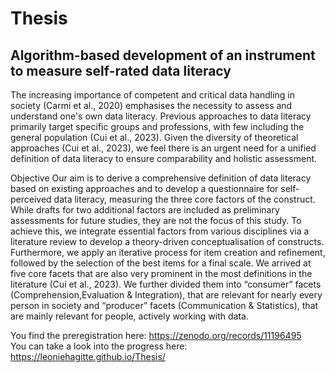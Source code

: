 # Thesis
## Algorithm-based development of an instrument to measure self-rated data literacy

The increasing importance of competent and critical data handling in society (Carmi et al., 2020) emphasises the necessity to assess and understand one's own data literacy. Previous approaches to data literacy primarily target specific groups and professions, with few including the general population (Cui et al., 2023). Given the diversity of theoretical approaches (Cui et al., 2023), we feel there is an urgent need for a unified definition of data literacy to ensure comparability and holistic assessment.

Objective
Our aim is to derive a comprehensive definition of data literacy based on existing approaches and to develop a questionnaire for self-perceived data literacy, measuring the three core factors of the construct. While drafts for two additional factors are included as preliminary assessments for future studies, they are not the focus of this study. To achieve this, we integrate essential factors from various disciplines via a literature review to develop a theory-driven conceptualisation of constructs. Furthermore, we apply an iterative process for item creation and refinement, followed by the selection of the best items for a final scale.
We arrived at five core facets that are also very prominent in the most definitions in the literature (Cui et al., 2023). We further divided them into “consumer” facets (Comprehension,Evaluation & Integration), that are relevant for nearly every person in society and “producer” facets (Communication & Statistics), that are mainly relevant for people, actively working with data. 

You find the preregistration here: https://zenodo.org/records/11196495  
You can take a look into the progress here: https://leoniehagitte.github.io/Thesis/

